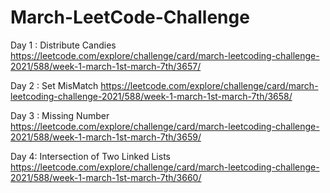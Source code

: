 # March-LeetCode-Challenge

Day 1 : Distribute Candies
https://leetcode.com/explore/challenge/card/march-leetcoding-challenge-2021/588/week-1-march-1st-march-7th/3657/

Day 2 : Set MisMatch 
https://leetcode.com/explore/challenge/card/march-leetcoding-challenge-2021/588/week-1-march-1st-march-7th/3658/

Day 3 : Missing Number
https://leetcode.com/explore/challenge/card/march-leetcoding-challenge-2021/588/week-1-march-1st-march-7th/3659/

Day 4: Intersection of Two Linked Lists
https://leetcode.com/explore/challenge/card/march-leetcoding-challenge-2021/588/week-1-march-1st-march-7th/3660/
